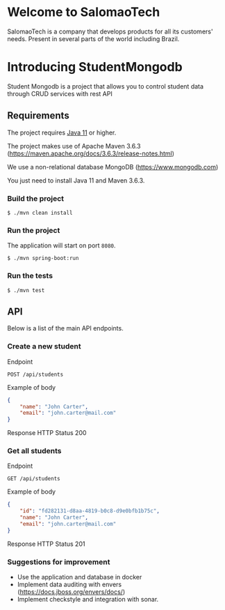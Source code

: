 # Welcome to SalomaoTech

SalomaoTech is a company that develops products for all its customers' needs. Present in several parts of the world including Brazil.

# Introducing StudentMongodb

Student Mongodb is a project that allows you to control student data through CRUD services with rest API

## Requirements

The project requires [Java 11](https://www.oracle.com/br/java/technologies/javase/jdk11-archive-downloads.html) or
higher.

The project makes use of Apache Maven 3.6.3 (https://maven.apache.org/docs/3.6.3/release-notes.html) 

We use a non-relational database MongoDB (https://www.mongodb.com)

You just need to install Java 11 and Maven 3.6.3.

### Build the project

```console
$ ./mvn clean install
```

### Run the project

The application will start on port `8080`.
```console
$ ./mvn spring-boot:run
```

### Run the tests
```console
$ ./mvn test
```

## API

Below is a list of the main API endpoints.

### Create a new student

Endpoint

```text
POST /api/students
```

Example of body

```json
{
    "name": "John Carter",
    "email": "john.carter@mail.com"
}
```

Response
HTTP Status 200

### Get all students

Endpoint

```text
GET /api/students
```

Example of body

```json
{
    "id": "fd282131-d8aa-4819-b0c8-d9e0bfb1b75c",
    "name": "John Carter",
    "email": "john.carter@mail.com"
}
```

Response
HTTP Status 201

### Suggestions for improvement
- Use the application and database in docker
- Implement data auditing with envers (https://docs.jboss.org/envers/docs/)
- Implement checkstyle and integration with sonar.

